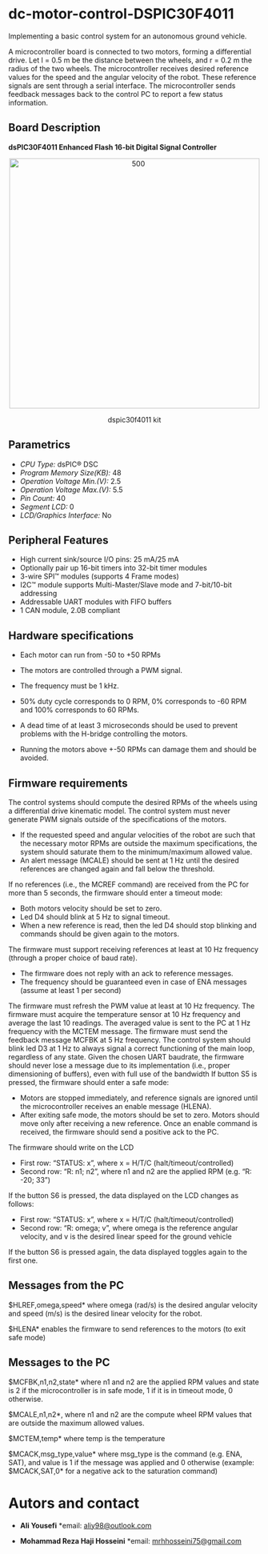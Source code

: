 # dc-motor-control-DSPIC30F4011
Implementing a basic control system for an autonomous ground vehicle.

 A microcontroller board is connected to two motors, forming a differential drive. Let l = 0.5 m be the distance between the wheels, and r =
0.2 m the radius of the two wheels.
The microcontroller receives desired reference values for the speed and the angular velocity of the robot. These reference signals are sent
through a serial interface. The microcontroller sends feedback messages back to the control PC to report a few status information.

## Board Description 

**dsPIC30F4011 Enhanced Flash 16-bit Digital Signal Controller**

<p align="center">
<img width="500" src="https://user-images.githubusercontent.com/80394968/201785505-84ed5f1d-2dfd-40be-8d2e-e7f4d976f9d3.png" alt="500">
</p>
</p>
<p align="center">
dspic30f4011 kit
</p>

Parametrics
------------

- _CPU Type:_	                dsPIC® DSC
- _Program Memory Size(KB):_	  48
- _Operation Voltage Min.(V):_	2.5
- _Operation Voltage Max.(V):_	5.5
- _Pin Count:_	                40
- _Segment LCD:_	              0
- _LCD/Graphics Interface:_  	No

Peripheral Features
---------------------

- High current sink/source I/O pins: 25 mA/25 mA
- Optionally pair up 16-bit timers into 32-bit timer modules
- 3-wire SPI™ modules (supports 4 Frame modes)
- I2C™ module supports Multi-Master/Slave mode and 7-bit/10-bit addressing
- Addressable UART modules with FIFO buffers
- 1 CAN module, 2.0B compliant

Hardware specifications
-------------------------
- Each motor can run from -50 to +50 RPMs
- The motors are controlled through a PWM signal.

- The frequency must be 1 kHz.
- 50% duty cycle corresponds to 0 RPM, 0% corresponds to -60 RPM and 100% corresponds to 60 RPMs.
- A dead time of at least 3 microseconds should be used to prevent problems with the H-bridge controlling the motors.
- Running the motors above +-50 RPMs can damage them and should be avoided.

Firmware requirements
-----------------------
The control systems should compute the desired RPMs of the wheels using a differential drive kinematic model.
The control system must never generate PWM signals outside of the specifications of the motors.

- If the requested speed and angular velocities of the robot are such that the necessary motor RPMs are outside the
maximum specifications, the system should saturate them to the minimum/maximum allowed value.
- An alert message (MCALE) should be sent at 1 Hz until the desired references are changed again and fall below the
threshold.

If no references (i.e., the MCREF command) are received from the PC for more than 5 seconds, the firmware should enter a
timeout mode:

- Both motors velocity should be set to zero.
- Led D4 should blink at 5 Hz to signal timeout.
- When a new reference is read, then the led D4 should stop blinking and commands should be given again to the
motors.

The firmware must support receiving references at least at 10 Hz frequency (through a proper choice of baud rate).

- The firmware does not reply with an ack to reference messages.
- The frequency should be guaranteed even in case of ENA messages (assume at least 1 per second)

The firmware must refresh the PWM value at least at 10 Hz frequency.
The firmware must acquire the temperature sensor at 10 Hz frequency and average the last 10 readings. The averaged value is
sent to the PC at 1 Hz frequency with the MCTEM message.
The firmware must send the feedback message MCFBK at 5 Hz frequency.
The control system should blink led D3 at 1 Hz to always signal a correct functioning of the main loop, regardless of any state.
Given the chosen UART baudrate, the firmware should never lose a message due to its implementation (i.e., proper dimensioning
of buffers), even with full use of the bandwidth
If button S5 is pressed, the firmware should enter a safe mode:
- Motors are stopped immediately, and reference signals are ignored until the microcontroller receives an enable
message (HLENA).
- After exiting safe mode, the motors should be set to zero. Motors should move only after receiving a new reference.
Once an enable command is received, the firmware should send a positive ack to the PC.

The firmware should write on the LCD
- First row: “STATUS: x”, where x = H/T/C (halt/timeout/controlled)
- Second row: “R: n1; n2”, where n1 and n2 are the applied RPM (e.g. “R: -20; 33”)

If the button S6 is pressed, the data displayed on the LCD changes as follows:
- First row: “STATUS: x”, where x = H/T/C (halt/timeout/controlled)
- Second row: “R: omega; v”, where omega is the reference angular velocity, and v is the desired linear speed
for the ground vehicle

If the button S6 is pressed again, the data displayed toggles again to the first one.

Messages from the PC
---------------------
$HLREF,omega,speed* where omega (rad/s) is the desired angular velocity and speed (m/s) is the desired linear velocity for the robot.

$HLENA* enables the firmware to send references to the motors (to exit safe mode)

Messages to the PC
-------------------
$MCFBK,n1,n2,state* where n1 and n2 are the applied RPM values and state is 2 if the microcontroller is in safe mode, 1 if it is in timeout
mode, 0 otherwise.

$MCALE,n1,n2*, where n1 and n2 are the compute wheel RPM values that are outside the maximum allowed values.

$MCTEM,temp* where temp is the temperature

$MCACK,msg_type,value* where msg_type is the command (e.g. ENA, SAT), and value is 1 if the message was applied and 0 otherwise
(example: $MCACK,SAT,0* for a negative ack to the saturation command)

Autors and contact
===================
- __Ali Yousefi__  *email: <aliy98@outlook.com>

- __Mohammad Reza Haji Hosseini__ *email: <mrhhosseini75@gmail.com>
